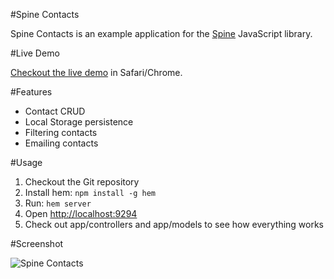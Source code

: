 #Spine Contacts

Spine Contacts is an example application for the [Spine](http://github.com/maccman/spine) JavaScript library.

#Live Demo

[Checkout the live demo](http://maccman.github.com/spine.contacts/) in Safari/Chrome.

#Features

* Contact CRUD
* Local Storage persistence
* Filtering contacts
* Emailing contacts

#Usage

1. Checkout the Git repository 
1. Install hem: `npm install -g hem`
1. Run: `hem server`
1. Open [http://localhost:9294](http://localhost:9294)
1. Check out app/controllers and app/models to see how everything works

#Screenshot

![Spine Contacts](https://lh5.googleusercontent.com/_IH1OempnqUc/TZpgYfnlUBI/AAAAAAAABKg/UYLhdmoc15o/s800/contacts.png)